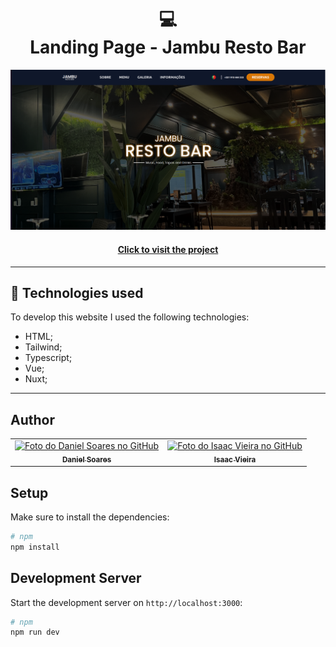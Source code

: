 <h1 align="center">
  💻<br>Landing Page - Jambu Resto Bar
</h1>

![Final result of the project](public/preview.png)

<h4 align="center"><a href="https://lp-jambu-bar.vercel.app/">Click to visit the project</a></h4>

---

## 💼 Technologies used

To develop this website I used the following technologies:

- HTML;
- Tailwind;
- Typescript;
- Vue;
- Nuxt;

---

<h2>Author</h2>

<table>
  <tr>
    <td align="center">
      <a href="https://github.com/daniel-soaress">
        <img src="https://avatars.githubusercontent.com/u/27651005?v=4" width="100px;" alt="Foto do Daniel Soares no GitHub"/><br>
        <sub>
          <b>Daniel Soares</b>
        </sub>
      </a>
    </td>
    <td align="center">
      <a href="https://github.com/Isaacvf-dev">
        <img src="https://avatars.githubusercontent.com/u/123469000?v=4" width="100px;" alt="Foto do Isaac Vieira no GitHub"/><br>
        <sub>
          <b>Isaac Vieira</b>
        </sub>
      </a>
    </td>
  </tr>
</table>


## Setup

Make sure to install the dependencies:

```bash
# npm
npm install
```

## Development Server

Start the development server on `http://localhost:3000`:

```bash
# npm
npm run dev
```
